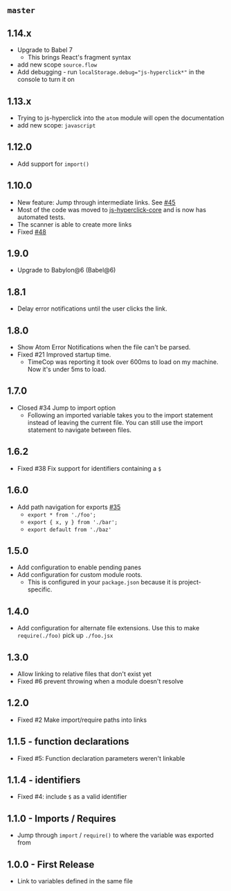 ## `master`

## 1.14.x

* Upgrade to Babel 7
  * This brings React's fragment syntax
* add new scope `source.flow`
* Add debugging - run `localStorage.debug="js-hyperclick*"` in the console to turn it on

## 1.13.x

* Trying to js-hyperclick into the `atom` module will open the documentation
* add new scope: `javascript`

## 1.12.0

* Add support for `import()`

## 1.10.0

* New feature: Jump through intermediate links. See [#45](https://github.com/AsaAyers/js-hyperclick/issues/45)
* Most of the code was moved to [js-hyperclick-core](https://www.npmjs.com/package/js-hyperclick-core) and is now has automated tests.
* The scanner is able to create more links
* Fixed [#48](https://github.com/AsaAyers/js-hyperclick/issues/48)

## 1.9.0

* Upgrade to Babylon@6 (Babel@6)

## 1.8.1

* Delay error notifications until the user clicks the link.

## 1.8.0

* Show Atom Error Notifications when the file can't be parsed.
* Fixed #21 Improved startup time.
  * TimeCop was reporting it took over 600ms to load on my machine. Now it's under 5ms to load.

## 1.7.0

* Closed #34 Jump to import option
  * Following an imported variable takes you to the import statement instead of leaving the current file. You can still use the import statement to navigate between files.

## 1.6.2

* Fixed #38 Fix support for identifiers containing a `$`

## 1.6.0
* Add path navigation for exports [#35](https://github.com/AsaAyers/js-hyperclick/pull/35)
  * `export * from './foo';`
  * `export { x, y } from './bar';`
  * `export default from './baz'`

## 1.5.0
* Add configuration to enable pending panes
* Add configuration for custom module roots.
  * This is configured in your `package.json` because it is project-specific.

## 1.4.0
* Add configuration for alternate file extensions. Use this to make `require(./foo)` pick up `./foo.jsx`

## 1.3.0
* Allow linking to relative files that don't exist yet
* Fixed #6 prevent throwing when a module doesn't resolve

## 1.2.0
* Fixed #2 Make import/require paths into links

## 1.1.5 - function declarations
* Fixed #5: Function declaration parameters weren't linkable

## 1.1.4 - identifiers
* Fixed #4: include `$` as a valid identifier

## 1.1.0 - Imports / Requires
* Jump through `import` / `require()` to where the variable was exported from

## 1.0.0 - First Release
* Link to variables defined in the same file
